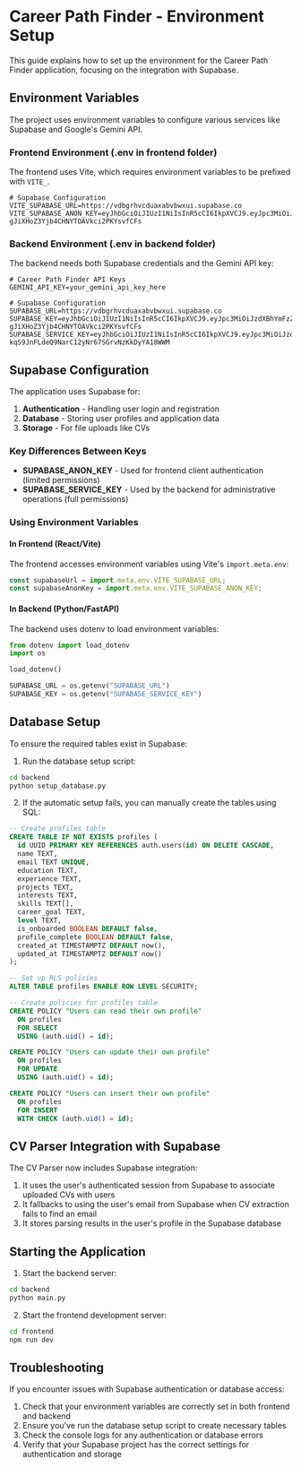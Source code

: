 # Career Path Finder - Environment Setup

This guide explains how to set up the environment for the Career Path Finder application, focusing on the integration with Supabase.

## Environment Variables

The project uses environment variables to configure various services like Supabase and Google's Gemini API.

### Frontend Environment (.env in frontend folder)

The frontend uses Vite, which requires environment variables to be prefixed with `VITE_`.

```
# Supabase Configuration
VITE_SUPABASE_URL=https://vdbgrhvcduaxabvbwxui.supabase.co
VITE_SUPABASE_ANON_KEY=eyJhbGciOiJIUzI1NiIsInR5cCI6IkpXVCJ9.eyJpc3MiOiJzdXBhYmFzZSIsInJlZiI6InZkYmdyaHZjZHVheGFidmJ3eHVpIiwicm9sZSI6ImFub24iLCJpYXQiOjE3NTU1OTUzMDIsImV4cCI6MjA3MTE3MTMwMn0.ueKR3IWs5-gJiXHoZ3Yjb4CHNYTOAVkci2PKYsvfCFs
```

### Backend Environment (.env in backend folder)

The backend needs both Supabase credentials and the Gemini API key:

```
# Career Path Finder API Keys
GEMINI_API_KEY=your_gemini_api_key_here

# Supabase Configuration
SUPABASE_URL=https://vdbgrhvcduaxabvbwxui.supabase.co
SUPABASE_KEY=eyJhbGciOiJIUzI1NiIsInR5cCI6IkpXVCJ9.eyJpc3MiOiJzdXBhYmFzZSIsInJlZiI6InZkYmdyaHZjZHVheGFidmJ3eHVpIiwicm9sZSI6ImFub24iLCJpYXQiOjE3NTU1OTUzMDIsImV4cCI6MjA3MTE3MTMwMn0.ueKR3IWs5-gJiXHoZ3Yjb4CHNYTOAVkci2PKYsvfCFs
SUPABASE_SERVICE_KEY=eyJhbGciOiJIUzI1NiIsInR5cCI6IkpXVCJ9.eyJpc3MiOiJzdXBhYmFzZSIsInJlZiI6InZkYmdyaHZjZHVheGFidmJ3eHVpIiwicm9sZSI6InNlcnZpY2Vfcm9sZSIsImlhdCI6MTc1NTU5NTMwMiwiZXhwIjoyMDcxMTcxMzAyfQ.j5-kqS9JnFLdeQ9NarC12yNr67SGrvNzKkDyYA18WWM
```

## Supabase Configuration

The application uses Supabase for:

1. **Authentication** - Handling user login and registration
2. **Database** - Storing user profiles and application data
3. **Storage** - For file uploads like CVs

### Key Differences Between Keys

- **SUPABASE_ANON_KEY** - Used for frontend client authentication (limited permissions)
- **SUPABASE_SERVICE_KEY** - Used by the backend for administrative operations (full permissions)

### Using Environment Variables

#### In Frontend (React/Vite)

The frontend accesses environment variables using Vite's `import.meta.env`:

```javascript
const supabaseUrl = import.meta.env.VITE_SUPABASE_URL;
const supabaseAnonKey = import.meta.env.VITE_SUPABASE_ANON_KEY;
```

#### In Backend (Python/FastAPI)

The backend uses dotenv to load environment variables:

```python
from dotenv import load_dotenv
import os

load_dotenv()

SUPABASE_URL = os.getenv("SUPABASE_URL")
SUPABASE_KEY = os.getenv("SUPABASE_SERVICE_KEY")
```

## Database Setup

To ensure the required tables exist in Supabase:

1. Run the database setup script:

```bash
cd backend
python setup_database.py
```

2. If the automatic setup fails, you can manually create the tables using SQL:

```sql
-- Create profiles table
CREATE TABLE IF NOT EXISTS profiles (
  id UUID PRIMARY KEY REFERENCES auth.users(id) ON DELETE CASCADE,
  name TEXT,
  email TEXT UNIQUE,
  education TEXT,
  experience TEXT,
  projects TEXT,
  interests TEXT,
  skills TEXT[],
  career_goal TEXT,
  level TEXT,
  is_onboarded BOOLEAN DEFAULT false,
  profile_complete BOOLEAN DEFAULT false,
  created_at TIMESTAMPTZ DEFAULT now(),
  updated_at TIMESTAMPTZ DEFAULT now()
);

-- Set up RLS policies
ALTER TABLE profiles ENABLE ROW LEVEL SECURITY;

-- Create policies for profiles table
CREATE POLICY "Users can read their own profile" 
  ON profiles 
  FOR SELECT 
  USING (auth.uid() = id);

CREATE POLICY "Users can update their own profile" 
  ON profiles 
  FOR UPDATE 
  USING (auth.uid() = id);

CREATE POLICY "Users can insert their own profile" 
  ON profiles 
  FOR INSERT 
  WITH CHECK (auth.uid() = id);
```

## CV Parser Integration with Supabase

The CV Parser now includes Supabase integration:

1. It uses the user's authenticated session from Supabase to associate uploaded CVs with users
2. It fallbacks to using the user's email from Supabase when CV extraction fails to find an email
3. It stores parsing results in the user's profile in the Supabase database

## Starting the Application

1. Start the backend server:

```bash
cd backend
python main.py
```

2. Start the frontend development server:

```bash
cd frontend
npm run dev
```

## Troubleshooting

If you encounter issues with Supabase authentication or database access:

1. Check that your environment variables are correctly set in both frontend and backend
2. Ensure you've run the database setup script to create necessary tables
3. Check the console logs for any authentication or database errors
4. Verify that your Supabase project has the correct settings for authentication and storage